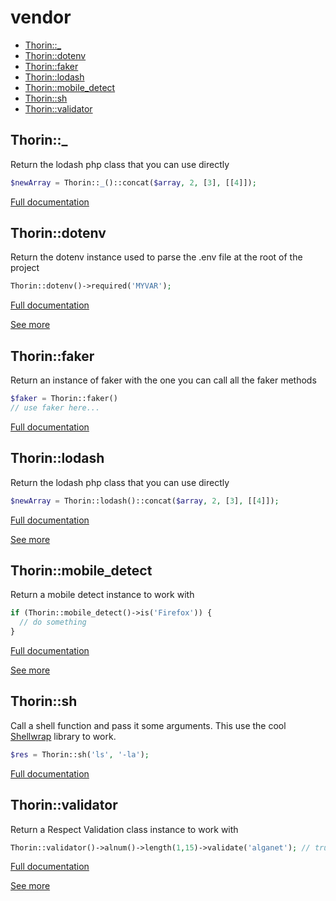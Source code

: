 # vendor

- [Thorin::_](#Thorin::_)
- [Thorin::dotenv](#Thorin::dotenv)
- [Thorin::faker](#Thorin::faker)
- [Thorin::lodash](#Thorin::lodash)
- [Thorin::mobile_detect](#Thorin::mobile_detect)
- [Thorin::sh](#Thorin::sh)
- [Thorin::validator](#Thorin::validator)
## Thorin::_
Return the lodash php class that you can use directly
```php
$newArray = Thorin::_()::concat($array, 2, [3], [[4]]);
```

[Full documentation](/doc/src/functions/vendor/t__.md)

## Thorin::dotenv
Return the dotenv instance used to parse the .env file at the root of the project
```php
Thorin::dotenv()->required('MYVAR');
```

[Full documentation](/doc/src/functions/vendor/t_dotenv.md)

[See more](https://github.com/vlucas/phpdotenv)

## Thorin::faker
Return an instance of faker with the one
you can call all the faker methods
```php
$faker = Thorin::faker()
// use faker here...
```

[Full documentation](/doc/src/functions/vendor/t_faker.md)

## Thorin::lodash
Return the lodash php class that you can use directly
```php
$newArray = Thorin::lodash()::concat($array, 2, [3], [[4]]);
```

[Full documentation](/doc/src/functions/vendor/t_lodash.md)

[See more](https://github.com/lodash-php/lodash-php)

## Thorin::mobile_detect
Return a mobile detect instance to work with
```php
if (Thorin::mobile_detect()->is('Firefox')) {
  // do something
}
```

[Full documentation](/doc/src/functions/vendor/t_mobile_detect.md)

[See more](https://github.com/serbanghita/Mobile-Detect)

## Thorin::sh
Call a shell function and pass it some arguments.
This use the cool [Shellwrap](https://github.com/MrRio/shellwrap) library to work.
```php
$res = Thorin::sh('ls', '-la');
```

[Full documentation](/doc/src/functions/vendor/t_sh.md)

## Thorin::validator
Return a Respect Validation class instance to work with
```php
Thorin::validator()->alnum()->length(1,15)->validate('alganet'); // true
```

[Full documentation](/doc/src/functions/vendor/t_validator.md)

[See more](https://respect-validation.readthedocs.io/en/1.1/)
